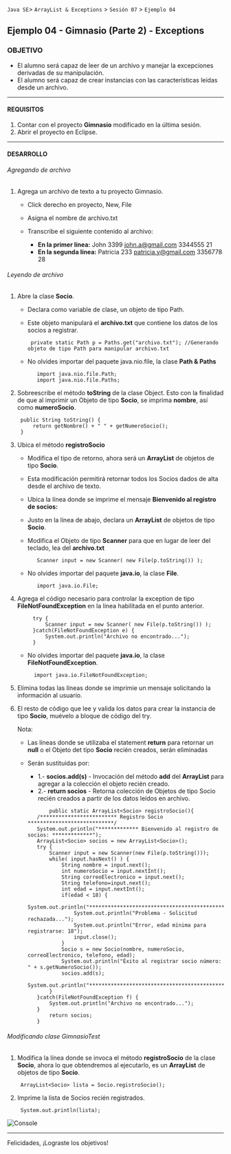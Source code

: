 
`Java SE`> `ArrayList & Exceptions` > `Sesión 07` > `Ejemplo 04`

## Ejemplo 04 - Gimnasio (Parte 2) - Exceptions

### OBJETIVO

- El alumno será capaz de leer de un archivo y manejar la excepciones derivadas de su manipulación.
- El alumno será capaz de crear instancias con las características leídas desde un archivo.

<hr>

#### REQUISITOS

1. Contar con el proyecto <b>Gimnasio</b> modificado en la última sesión.
2. Abrir el proyecto en Eclipse.

<hr>

#### DESARROLLO

###### Agregando de archivo

1. Agrega un archivo de texto a tu proyecto Gimnasio.

	- Click derecho en proyecto, New, File
	- Asigna el nombre de archivo.txt
	- Transcribe el siguiente contenido al archivo:
	 
	  - <b>En la primer línea:</b> John 3399 john.a@gmail.com 3344555 21
	  - <b>En la segunda línea:</b> Patricia 233 patricia.y@gmail.com 3356778 28								 
###### Leyendo de archivo

1. Abre la clase <b>Socio</b>.

   - Declara como variable de clase, un objeto de tipo Path.
   - Este objeto manipulará el <b>archivo.txt</b> que contiene los datos de los socios a registrar.
   
	      private static Path p = Paths.get("archivo.txt"); //Generando objeto de tipo Path para manipular archivo.txt
        
   - No olvides importar del paquete java.nio.file, la clase <b>Path & Paths</b>
   
       		import java.nio.file.Path;
       		import java.nio.file.Paths;


2. Sobreescribe el método <b>toString</b> de la clase Object. Esto con la finalidad de que al imprimir un Objeto de tipo <b>Socio</b>, se imprima <b>nombre</b>, así como <b>numeroSocio</b>.

		public String toString() {
			return getNombre() + " " + getNumeroSocio();
		}
		
3. Ubica el método <b>registroSocio</b>

   - Modifica el tipo de retorno, ahora será un <b>ArrayList</b> de objetos de tipo <b>Socio</b>.
   
   	- Esta modificación permitirá retornar todos los Socios dados de alta desde el archivo de texto.
	
   - Ubica la línea donde se imprime el mensaje <b>Bienvenido al registro de socios: </b>
   - Justo en la línea de abajo, declara un  <b>ArrayList</b> de objetos de tipo <b>Socio</b>.
   - Modifica el Objeto de tipo <b>Scanner</b> para que en lugar de leer del teclado, lea del <b>archivo.txt</b>
   		  
		    Scanner input = new Scanner( new File(p.toString()) );

   - No olvides importar del paquete <b>java.io</b>, la clase <b>File</b>. 
   
        	import java.io.File;        
        
3. Agrega el código necesario para controlar la exception de tipo <b>FileNotFoundException</b> en la línea habilitada en el punto anterior.

    		try {
			    Scanner input = new Scanner( new File(p.toString()) );
		    }catch(FileNotFoundException e) {
			    System.out.println("Archivo no encontrado...");
		    }
        
    - No olvides importar del paquete <b>java.io</b>, la clase <b>FileNotFoundException</b>.
    
        	import java.io.FileNotFoundException;
                
4. Elimina todas las líneas donde se imprimie un mensaje solicitando la información al usuario.
                        
5. El resto de código que lee y valida los datos para crear la instancia de tipo <b>Socio</b>, muévelo a bloque de código del try.
   
   Nota: 
   
   - Las líneas donde se utilizaba el statement <b>return</b> para retornar un <b>null</b> o el Objeto det tipo <b>Socio</b> recién creados, serán eliminadas
   
   - Serán sustituidas por:
      <ul>
      	<li> 1.- <b>socios.add(s)</b> - Invocación del método <b>add</b> del <b>ArrayList</b> para agregar a la colección el objeto recién creado.
      	<li> 2.- <b>return socios</b> - Retorna colección de Objetos de tipo Socio recién creados a partir de los datos leídos en archivo.
      </ul>

       			public static ArrayList<Socio> registroSocio(){
			/************************* Registro Socio ****************************/		
			System.out.println("************* Bienvenido al registro de socios: *************");
			ArrayList<Socio> socios = new ArrayList<Socio>();
			try {
				Scanner input = new Scanner(new File(p.toString()));
				while( input.hasNext() ) {
					String nombre = input.next();
					int numeroSocio = input.nextInt();
					String correoElectronico = input.next();
					String telefono=input.next();
					int edad = input.nextInt();
					if(edad < 18) {
					System.out.println("************************************************************");
						System.out.println("Problema - Solicitud rechazada...");
						System.out.println("Error, edad mínima para registrarse: 18");
						input.close();
					}
					Socio s = new Socio(nombre, numeroSocio, correoElectronico, telefono, edad);
					System.out.println("Éxito al registrar socio número: " + s.getNumeroSocio());
					socios.add(s);
					System.out.println("************************************************************");
				}
			}catch(FileNotFoundException f) {
				System.out.println("Archivo no encontrado...");
			}
				return socios;
			}
 
###### Modificando clase GimnasioTest 

1. Modifica la línea donde se invoca el método <b>registroSocio</b> de la clase <b>Socio</b>, ahora lo que obtendremos al ejecutarlo, es un <b>ArrayList</b> de objetos de tipo <b>Socio</b>.

		ArrayList<Socio> lista = Socio.registroSocio(); 
		
2. Imprime la lista de Socios recién registrados.

		System.out.println(lista);

![Console](https://user-images.githubusercontent.com/56565204/68062667-6555d880-fcd1-11e9-8f6a-7464a71eb896.png)

<hr>

Felicidades, ¡Lograste los objetivos!
